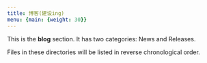 ```yaml
---
title: 博客(建设ing)
menu: {main: {weight: 30}}
---
```


This is the **blog** section. It has two categories: News and Releases.

Files in these directories will be listed in reverse chronological order.
